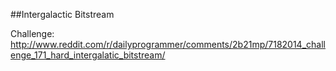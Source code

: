 ##Intergalactic Bitstream

Challenge:
http://www.reddit.com/r/dailyprogrammer/comments/2b21mp/7182014_challenge_171_hard_intergalatic_bitstream/
